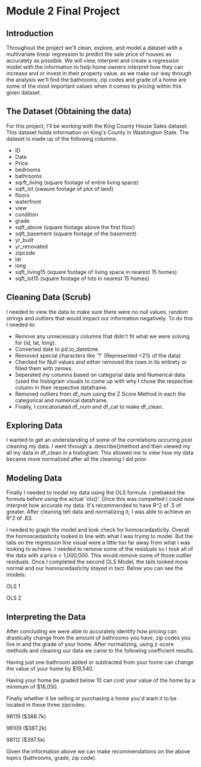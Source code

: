 
# Module 2 Final Project


## Introduction

Throughout the project we'll clean, explore, and model a dataset with a multivariate linear regression to predict the sale price of houses as accurately as possible. We will view, interpret and create a regression model with the information to help home owners interpret how they can increase and or invest in their property value. as we make our way through the analysis we'll find the bathrooms, zip codes and grade of a home are some of the most important values when it comes to pricing within this given dataset.

## The Dataset (Obtaining the data)

For this project, I'll be working with the King County House Sales dataset. This dataset holds information on King's County in Washington State. The dataset is made up of the following columns:
* ID
* Date
* Price
* bedrooms
* bathrooms
* sqrft_living (square footage of entire living space)
* sqft_lot (swaure footage of plot of land)
* floors
* waterfront
* view
* condition
* grade
* sqft_above (square footage above the first floor)
* sqft_basement (square footage of the basement)
* yr_built
* yr_renovated
* zipcode
* lat
* long
* sqft_living15 (square footage of living space in nearest 15 homes)
* sqft_lot15 (square footage of lots in nearest 15 homes)

## Cleaning Data (Scrub)
I needed to view the data to make sure there were no null values, random strings and outliers that would impact our information negatively. To do this I needed to:
* Remove any unnecessary columns that didn't fit what we were solving for (id, lat, long).
* Converted date to pd.to_datetime.
* Removed special characters like '?' (Represented <2% of the data)
* Checked for Null values and either removed the rows in its entirety or filled them with zeroes.
* Seperated my columns based on categorial data and Numerical data (used the histogram visuals to come up with why I chose the respective column in their respective dataframe.
* Removed outliers from df_num using the Z Score Method in each the categorical and numerical dataframe.
* Finally, I concatonated df_num and df_cat to make df_clean.

## Exploring Data
I wanted to get an understanding of some of the correlations occuring post cleaning my data. I went through a .describe()method and then viewed my all my data in df_clean in a histogram. This allowed me to view how my data became more normalized after all the cleaning I did prior.

## Modeling Data
Finally I needed to model my data using the OLS formula. I prebaked the formula before using the actual 'ols()'. Once this was compelted I could now interpret how accurate my data. It's recommended to have R^2 of .5 of greater. After cleaning teh data and normalizing it, I was able to achieve an R^2 of .83.

I needed to graph the model and look check for homoscedasticity. Overall the homoscedasticity looked in line with what I was trying to model. But the tails on the regression line visual were a little too far away from what I was looking to achieve. I needed to remove some of the residuals so I took all of the data with a price < 1,000,000. This would remove some of those outlier residuals. Once I completed the second OLS Model, the tails looked more normal and our homoscedasticity stayed in tact. Below you can see the models:

OLS 1


OLS 2




## Interpreting the Data

After concluding we were able to accurately identify how pricing can drastically change from the amount of bathrooms you have, zip codes you live in and the grade of your home. After normalizing, using z-score methods and cleaning our data we came to the following coefficient results.

Having just one bathroom added or subtracted from your home can change the value of your home by $19,540.

Having your home be graded below 10 can cost your value of the home by a minimum of $16,050.

Finally whether it be selling or purchasing a home you'd want it to be located in these three zipcodes:

98119 ($388.7k)

98109 ($387.2k)

98112 ($397.5k)

Given the information above we can make recommendations on the above topics (bathrooms, grade, zip code). 
